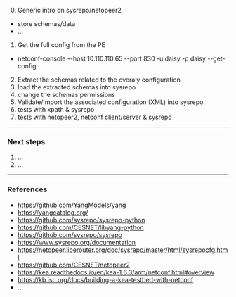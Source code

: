 0. Generic intro on sysrepo/netopeer2
- store schemas/data
- ...

1. Get the full config from the PE
- netconf-console --host 10.110.110.65 --port 830 -u daisy -p daisy --get-config

2. Extract the schemas related to the overaly configuration
3. load the extracted schemas into sysrepo
4. change the schemas permissions
5. Validate/Import the associated configuration (XML) into sysrepo
6. tests with xpath & sysrepo
7. tests with netopeer2, netconf client/server & sysrepo

---

### Next steps

1. ...
2. ... 

---

### References

- https://github.com/YangModels/yang
- https://yangcatalog.org/
- https://github.com/sysrepo/sysrepo-python
- https://github.com/CESNET/libyang-python
- https://github.com/sysrepo/sysrepo
- https://www.sysrepo.org/documentation
- https://netopeer.liberouter.org/doc/sysrepo/master/html/sysrepocfg.html
- https://github.com/CESNET/netopeer2
- https://kea.readthedocs.io/en/kea-1.6.3/arm/netconf.html#overview
- https://kb.isc.org/docs/building-a-kea-testbed-with-netconf
- ...
